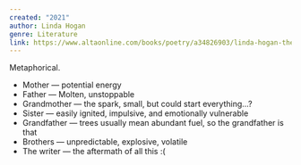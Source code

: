 ```yaml
---
created: "2021"
author: Linda Hogan
genre: Literature
link: https://www.altaonline.com/books/poetry/a34826903/linda-hogan-the-history-of-fire-poem/
---
```


Metaphorical.

 - Mother — potential energy
 - Father — Molten, unstoppable
 - Grandmother — the spark, small, but could start everything...?
 - Sister — easily ignited, impulsive, and emotionally vulnerable
 - Grandfather — trees usually mean abundant fuel, so the grandfather is that
 - Brothers — unpredictable, explosive, volatile
 - The writer — the aftermath of all this :(

